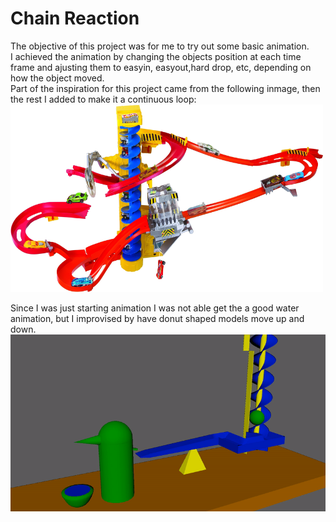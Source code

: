 # Chain Reaction<br />
The objective of this project was for me to try out some basic animation.<br />
I achieved the animation by changing the objects position at each time frame and ajusting them to easyin, easyout,hard drop, etc, depending on how the object moved.<br />
Part of the inspiration for this project came from the following inmage, then the rest I added to make it a continuous loop:<br />
<img src="sourceimages/Track.jpeg" width="500" height="300">

Since I was just starting animation I was not able get the a good water animation, but I improvised by have donut shaped models move up and down.<br />
<img src="images/ChainReaction.gif">
